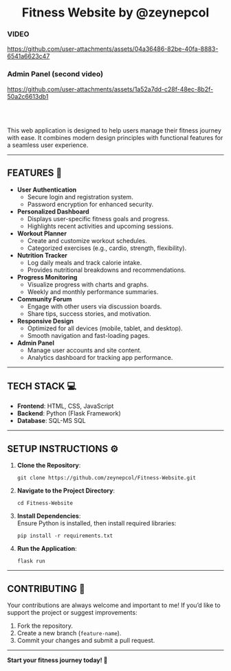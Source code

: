 <h1 align="center">Fitness Website by @zeynepcol</h1>


<h3 align="left">VIDEO</h3>



https://github.com/user-attachments/assets/04a36486-82be-40fa-8883-6541a6623c47



<h3 align="left">Admin Panel (second video)</h3>



https://github.com/user-attachments/assets/1a52a7dd-c28f-48ec-8b2f-50a2c6613db1

<br></br>

  <p>This web application is designed to help users manage their fitness journey with ease. It combines modern design principles with functional features for a seamless user experience.</p>

  <hr>

  <h2>FEATURES 🚀</h2>
  <ul>
    <li><strong>User Authentication</strong>
      <ul>
        <li>Secure login and registration system.</li>
        <li>Password encryption for enhanced security.</li>
      </ul>
    </li>
    <li><strong>Personalized Dashboard</strong>
      <ul>
        <li>Displays user-specific fitness goals and progress.</li>
        <li>Highlights recent activities and upcoming sessions.</li>
      </ul>
    </li>
    <li><strong>Workout Planner</strong>
      <ul>
        <li>Create and customize workout schedules.</li>
        <li>Categorized exercises (e.g., cardio, strength, flexibility).</li>
      </ul>
    </li>
    <li><strong>Nutrition Tracker</strong>
      <ul>
        <li>Log daily meals and track calorie intake.</li>
        <li>Provides nutritional breakdowns and recommendations.</li>
      </ul>
    </li>
    <li><strong>Progress Monitoring</strong>
      <ul>
        <li>Visualize progress with charts and graphs.</li>
        <li>Weekly and monthly performance summaries.</li>
      </ul>
    </li>
    <li><strong>Community Forum</strong>
      <ul>
        <li>Engage with other users via discussion boards.</li>
        <li>Share tips, success stories, and motivation.</li>
      </ul>
    </li>
    <li><strong>Responsive Design</strong>
      <ul>
        <li>Optimized for all devices (mobile, tablet, and desktop).</li>
        <li>Smooth navigation and fast-loading pages.</li>
      </ul>
    </li>
    <li><strong>Admin Panel</strong>
      <ul>
        <li>Manage user accounts and site content.</li>
        <li>Analytics dashboard for tracking app performance.</li>
      </ul>
    </li>
  </ul>

  <hr>

  <h2>TECH STACK 💻</h2>
  <ul>
    <li><strong>Frontend</strong>: HTML, CSS, JavaScript</li>
    <li><strong>Backend</strong>: Python (Flask Framework)</li>
    <li><strong>Database</strong>: SQL-MS SQL</li>
  </ul>

  <hr>

  <h2>SETUP INSTRUCTIONS ⚙️</h2>
  <ol>
    <li><strong>Clone the Repository</strong>:
      <pre><code>git clone https://github.com/zeynepcol/Fitness-Website.git</code></pre>
    </li>
    <li><strong>Navigate to the Project Directory</strong>:
      <pre><code>cd Fitness-Website</code></pre>
    </li>
    <li><strong>Install Dependencies</strong>:<br>
      Ensure Python is installed, then install required libraries:
      <pre><code>pip install -r requirements.txt</code></pre>
    </li>
    <li><strong>Run the Application</strong>:
      <pre><code>flask run</code></pre>
    </li>
  </ol>

  <hr>

  <h2>CONTRIBUTING 🤝</h2>
<p>Your contributions are always welcome and important to me! If you’d like to support the project or suggest improvements:</p>
  <ol>
    <li>Fork the repository.</li>
    <li>Create a new branch (<code>feature-name</code>).</li>
    <li>Commit your changes and submit a pull request.</li>
  </ol>

  <hr>


  <p><strong>Start your fitness journey today! 💪</strong></p>
</body>
</html>

